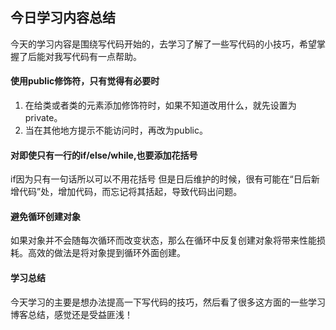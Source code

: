 ## 今日学习内容总结
今天的学习内容是围绕写代码开始的，去学习了解了一些写代码的小技巧，希望掌握了后能对我写代码有一点帮助。  

####  使用public修饰符，只有觉得有必要时
1.  在给类或者类的元素添加修饰符时，如果不知道改用什么，就先设置为private。
1. 当在其他地方提示不能访问时，再改为public。  

####  对即使只有一行的if/else/while,也要添加花括号
if因为只有一句话所以可以不用花括号
但是日后维护的时候，很有可能在“日后新增代码”处，增加代码，而忘记将其括起，导致代码出问题。  

#### 避免循环创建对象
如果对象并不会随每次循环而改变状态，那么在循环中反复创建对象将带来性能损耗。高效的做法是将对象提到循环外面创建。
#### 学习总结
今天学习的主要是想办法提高一下写代码的技巧，然后看了很多这方面的一些学习博客总结，感觉还是受益匪浅！